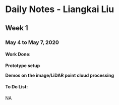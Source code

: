 # Daily Notes - Liangkai Liu

## Week 1

### May 4 to May 7, 2020
#### Work Done:

**Prototype setup**

**Demos on the image/LiDAR point cloud processing**

#### To Do List:
NA
